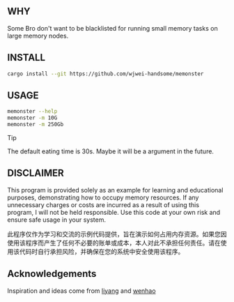 ## WHY

Some Bro don't want to be blacklisted for running small memory tasks on large memory nodes.

## INSTALL

```bash
cargo install --git https://github.com/wjwei-handsome/memonster
```

## USAGE

```bash
memonster --help
memonster -m 10G
memonster -m 250Gb
```
> [!TIP]
> The default eating time is 30s. Maybe it will be a argument in the future.

## DISCLAIMER

This program is provided solely as an example for learning and educational purposes, demonstrating how to occupy memory resources. If any unnecessary charges or costs are incurred as a result of using this program, I will not be held responsible. Use this code at your own risk and ensure safe usage in your system.

此程序仅作为学习和交流的示例代码提供，旨在演示如何占用内存资源。如果您因使用该程序而产生了任何不必要的账单或成本，本人对此不承担任何责任。请在使用该代码时自行承担风险，并确保在您的系统中安全使用该程序。

## Acknowledgements

Inspiration and ideas come from [liyang](https://github.com/LeonSong1995) and [wenhao](https://github.com/Ganten-Hornby)

